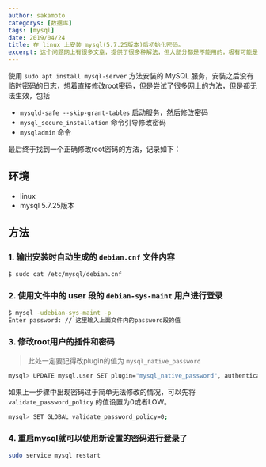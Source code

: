```yaml
---
author: sakamoto
categorys: [数据库]
tags: [mysql]
date: 2019/04/24
title: 在 linux 上安装 mysql(5.7.25版本)后初始化密码。
excerpt: 这个问题网上有很多文章，提供了很多种解法，但大部分都是不能用的，极有可能是版本的问题，由于我没在这方面研究很深，也没有深究，下面只是提供一个可行的方法。
---
```

使用 `sudo apt install mysql-server` 方法安装的 MySQL 服务，安装之后没有临时密码的日志，想着直接修改root密码，但是尝试了很多网上的方法，但是都无法生效，包括
- `mysqld-safe --skip-grant-tables` 启动服务，然后修改密码
- `mysql_secure_installation` 命令引导修改密码
- `mysqladmin` 命令

最后终于找到一个正确修改root密码的方法，记录如下：

## 环境
- linux
- mysql 5.7.25版本

## 方法

### 1. 输出安装时自动生成的 `debian.cnf` 文件内容

```bash
$ sudo cat /etc/mysql/debian.cnf
```

### 2. 使用文件中的 user 段的 `debian-sys-maint` 用户进行登录

```bash
$ mysql -udebian-sys-maint -p
Enter password: // 这里输入上面文件内的password段的值
```

### 3. 修改root用户的插件和密码

> 此处一定要记得改plugin的值为 `mysql_native_password`

```bash
mysql> UPDATE mysql.user SET plugin="mysql_native_password", authentication_string=PASSWORD("password") WHERE user="root";
```
如果上一步骤中出现密码过于简单无法修改的情况，可以先将 `validate_password_policy` 的值设置为0或者LOW。

```bash
mysql> SET GLOBAL validate_password_policy=0;
```
### 4. 重启mysql就可以使用新设置的密码进行登录了
```bash
sudo service mysql restart
```
